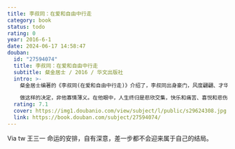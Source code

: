 ```yaml
---
title: 李叔同：在爱和自由中行走
category: book
status: todo
rating: 0
year: 2016-6-1
date: 2024-06-17 14:58:47
douban:
  id: "27594074"
  title: 李叔同：在爱和自由中行走
  subtitle: 粲金居士 / 2016 / 华文出版社
  intro: >-
    粲金居士编著的《李叔同(在爱和自由中行走)》介绍了，李叔同出身豪门，风度翩翩、才华横溢，在诗赋文章、金石书画、戏剧音乐等众多领域里均有建树。用现代人的眼光来看，他就是一枚标准高富帅。然而在他39岁那年，他却落发为僧，宁与古佛青灯相伴。

    做这样的决定，非他寡情薄义。在他眼中，人生终归是悲欣交集，快乐和痛苦、喜悦和悲伤总是如影随形。只有放下尘世中一切，追随佛法，才能展获得真正的爱和自由。而具足慈悲的爱才是超脱一切痛苦的解药。
  rating: 7.1
  cover: https://img1.doubanio.com/view/subject/l/public/s29624308.jpg
  link: https://book.douban.com/subject/27594074/
---
```


Via tw 王三一 命运的安排，自有深意，差一步都不会迎来属于自己的结局。
